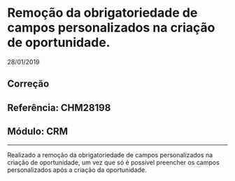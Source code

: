 # Remoção da obrigatoriedade de campos personalizados na criação de oportunidade.
28/01/2019
## Correção
## Referência: CHM28198
## Módulo: CRM
***

Realizado a remoção da obrigatoriedade de campos personalizados na criação de oportunidade, um vez que só é possível preencher os campos personalizados após a criação da oportunidade.